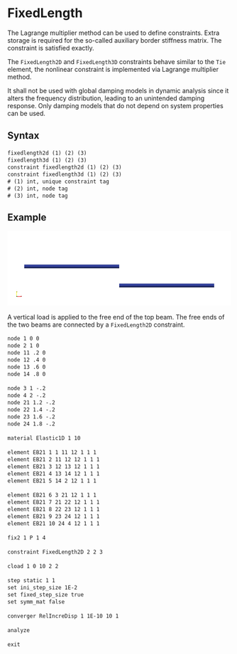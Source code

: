 # FixedLength

The Lagrange multiplier method can be used to define constraints. Extra storage is required for the so-called auxiliary
border stiffness matrix. The constraint is satisfied exactly.

The `FixedLength2D` and `FixedLength3D` constraints behave similar to the `Tie` element, the nonlinear constraint is
implemented via Lagrange multiplier method.

It shall not be used with global damping models in dynamic analysis since it alters the frequency distribution, leading
to an unintended damping response.
Only damping models that do not depend on system properties can be used.

## Syntax

```
fixedlength2d (1) (2) (3)
fixedlength3d (1) (2) (3)
constraint fixedlength2d (1) (2) (3)
constraint fixedlength3d (1) (2) (3)
# (1) int, unique constraint tag
# (2) int, node tag
# (3) int, node tag
```

## Example

![two cantilever beams](FixedLength.gif)

A vertical load is applied to the free end of the top beam.
The free ends of the two beams are connected by a `FixedLength2D` constraint.

```text
node 1 0 0
node 2 1 0
node 11 .2 0
node 12 .4 0
node 13 .6 0
node 14 .8 0

node 3 1 -.2
node 4 2 -.2
node 21 1.2 -.2
node 22 1.4 -.2
node 23 1.6 -.2
node 24 1.8 -.2

material Elastic1D 1 10

element EB21 1 1 11 12 1 1 1
element EB21 2 11 12 12 1 1 1
element EB21 3 12 13 12 1 1 1
element EB21 4 13 14 12 1 1 1
element EB21 5 14 2 12 1 1 1

element EB21 6 3 21 12 1 1 1
element EB21 7 21 22 12 1 1 1
element EB21 8 22 23 12 1 1 1
element EB21 9 23 24 12 1 1 1
element EB21 10 24 4 12 1 1 1

fix2 1 P 1 4

constraint FixedLength2D 2 2 3

cload 1 0 10 2 2

step static 1 1
set ini_step_size 1E-2
set fixed_step_size true
set symm_mat false

converger RelIncreDisp 1 1E-10 10 1

analyze

exit
```
